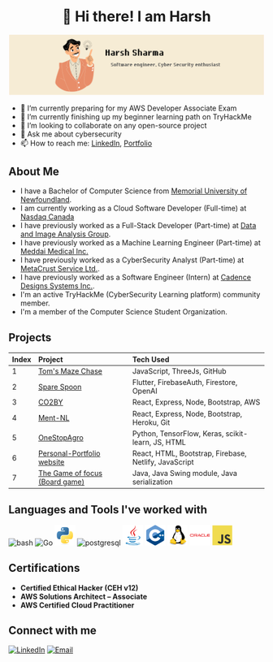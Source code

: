<h1 align="center"> 👋  Hi there! I am Harsh </h1>

<img src="./images/Harsh Sharma.svg" alt="Harsh Sharma banner">

- 🔭 I’m currently preparing for my AWS Developer Associate Exam
- 🌱 I’m currently finishing up my beginner learning path on TryHackMe
- 👯 I’m looking to collaborate on any open-source project
- 💬 Ask me about cybersecurity
- 📫 How to reach me: [LinkedIn](https://www.linkedin.com/in/king-knight-harsh/), [Portfolio](https://hsharma.info/)

## About Me

- I have a Bachelor of Computer Science from [Memorial University of Newfoundland](https://mun.ca/).
- I am currently working as a Cloud Software Developer (Full-time) at [Nasdaq Canada](https://www.nasdaq.com/)
- I have previously worked as a Full-Stack Developer (Part-time) at [Data and Image Analysis Group](https://diaglab.cs.mun.ca/).
- I have previously worked as a Machine Learning Engineer (Part-time) at [Meddai Medical Inc.](https://www.meddai.ca/)
- I have previously worked as a CyberSecurity Analyst (Part-time) at [MetaCrust Service Ltd.](https://www.metacrust.ca/).
- I have previously worked as a Software Engineer (Intern) at [Cadence Designs Systems Inc.](https://www.cadence.com/en_US/home.html).
- I'm an active TryHackMe (CyberSecurity Learning platform) community member.
- I'm a member of the Computer Science Student Organization.

## Projects

| Index | Project                                                                       | Tech Used                                             |
| :---- | :---------------------------------------------------------------------------- | :---------------------------------------------------- |
| 1     | [Tom's Maze Chase](https://project.hsharma.info/)                             | JavaScript, ThreeJs, GitHub                           |
| 2     | [Spare Spoon](https://youtube.com/watch?v=11lew5w7Lvs)                        | Flutter, FirebaseAuth, Firestore, OpenAI              |
| 3     | [CO2BY](https://devpost.com/software/co2by)                                   | React, Express, Node, Bootstrap, AWS                  |
| 4     | [Ment-NL](https://projectone.hsharma.info)                                    | React, Express, Node, Bootstrap, Heroku, Git          |
| 5     | [OneStopAgro](https://devpost.com/software/one-stop-agro)                     | Python, TensorFlow, Keras, scikit-learn, JS, HTML     |
| 6     | [Personal-Portfolio website](https://hsharma.info)                            | React, HTML, Bootstrap, Firebase, Netlify, JavaScript |
| 7     | [The Game of focus (Board game)](https://www.youtube.com/watch?v=5F1bvY3h36s) | Java, Java Swing module, Java serialization           |

## Languages and Tools I've worked with

<div style="text-align: left;">
  <img src="https://skorpil.cz/sites/default/files/2022-01/1200px-Bash_Logo_Colored.svg_.png" alt="bash" width="40" height="40" />
  <img src="https://go.dev/images/go-logo-white.svg" alt="Go" width="40" height="40" />
  <img src="https://raw.githubusercontent.com/devicons/devicon/master/icons/python/python-original.svg" alt="python" width="40" height="40" />
  <img src="https://www.postgresql.org/media/img/about/press/elephant.png" alt="postgresql" width="40" height="40" />
  <img src="https://raw.githubusercontent.com/devicons/devicon/master/icons/java/java-original.svg" alt="java" width="40" height="40" />
  <img src="https://raw.githubusercontent.com/devicons/devicon/master/icons/cplusplus/cplusplus-original.svg" alt="cplusplus" width="40" height="40" />
  <img src="https://raw.githubusercontent.com/devicons/devicon/master/icons/linux/linux-original.svg" alt="linux" width="40" height="40" />
  <img src="https://raw.githubusercontent.com/devicons/devicon/master/icons/oracle/oracle-original.svg" alt="oracle" width="40" height="40" />
  <img src="https://raw.githubusercontent.com/devicons/devicon/master/icons/javascript/javascript-original.svg" alt="javascript" width="40" height="40" />
</div>

## Certifications

- **Certified Ethical Hacker (CEH v12)**
- **AWS Solutions Architect – Associate**
- **AWS Certified Cloud Practitioner**

## Connect with me

<div style="text-align: left;">
  <a href="https://www.linkedin.com/in/king-knight-harsh/"><img src="https://raw.githubusercontent.com/rahuldkjain/github-profile-readme-generator/master/src/images/icons/Social/linked-in-alt.svg" alt="LinkedIn" width="40" height="40" /></a>
  <a href="mailto:hsharma@mun.ca"><img src="https://cdn.iconscout.com/icon/free/png-256/mail-2844876-2365225.png" alt="Email" width="40" height="40" /></a>
</div>
